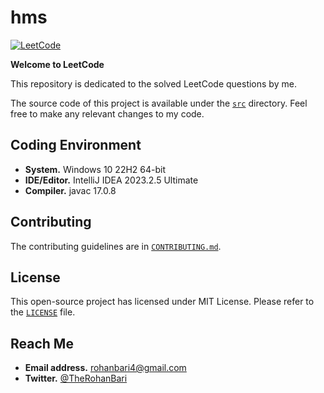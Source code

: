 # hms

[![LeetCode](https://i.postimg.cc/nV92THtp/Leet-Code-Logo-black-with-text-svg.png)][1]

**Welcome to LeetCode**

This repository is dedicated to the solved LeetCode questions by me.

The source code of this project is available under the [`src`](./src) directory.
Feel free to make any relevant changes to my code.

## Coding Environment

- **System.** Windows 10 22H2 64-bit
- **IDE/Editor.** IntelliJ IDEA 2023.2.5 Ultimate
- **Compiler.** javac 17.0.8

## Contributing

The contributing guidelines are
in [`CONTRIBUTING.md`](./CONTRIBUTING.md).

## License

This open-source project has licensed under MIT License.
Please refer to the [`LICENSE`](./LICENSE) file.

## Reach Me

- **Email address.** rohanbari4@gmail.com
- **Twitter.** [@TheRohanBari](https://twitter.com/TheRohanBari)

[1]: https://postimg.cc/grd32bJT
